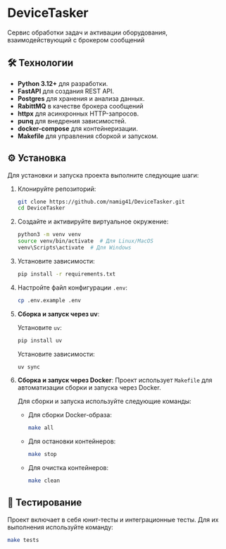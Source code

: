 # DeviceTasker

Сервис обработки задач и активации оборудования, взаимодействующий с брокером сообщений

## 🛠️ Технологии

- **Python 3.12+** для разработки.
- **FastAPI** для создания REST API.
- **Postgres** для хранения и анализа данных.
- **RabittMQ** в качестве брокера сообщений
- **httpx** для асинхронных HTTP-запросов.
- **punq** для внедрения зависимостей.
- **docker-compose** для контейнеризации.
- **Makefile** для управления сборкой и запуском.

## ⚙️ Установка

Для установки и запуска проекта выполните следующие шаги:

1. Клонируйте репозиторий:
    ```bash
    git clone https://github.com/namig41/DeviceTasker.git
    cd DeviceTasker
    ```

2. Создайте и активируйте виртуальное окружение:
    ```bash
    python3 -m venv venv
    source venv/bin/activate  # Для Linux/MacOS
    venv\Scripts\activate  # Для Windows
    ```

3. Установите зависимости:
    ```bash
    pip install -r requirements.txt
    ```

4. Настройте файл конфигурации `.env`:
    ```bash
    cp .env.example .env
    ```

5. **Сборка и запуск через uv**:

    Установите `uv`:

    ```bash
    pip install uv
    ```
    Установите зависимости:

    ```bash
    uv sync
    ```

6. **Сборка и запуск через Docker**:
    Проект использует `Makefile` для автоматизации сборки и запуска через Docker.

    Для сборки и запуска используйте следующие команды:

    - Для сборки Docker-образа:
      ```bash
      make all
      ```

    - Для остановки контейнеров:
      ```bash
      make stop
      ```

    - Для очистка контейнеров:
      ```bash
      make clean
      ```

## 🧪 Тестирование

Проект включает в себя юнит-тесты и интеграционные тесты. Для их выполнения используйте команду:

```bash
make tests
```